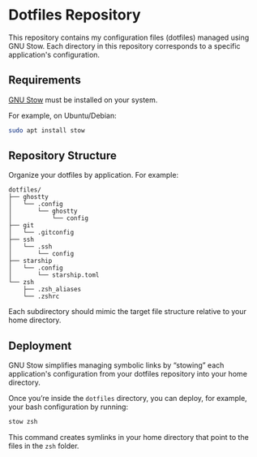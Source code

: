 # Dotfiles Repository

This repository contains my configuration files (dotfiles) managed using GNU Stow.
Each directory in this repository corresponds to a specific application's configuration.

## Requirements

[GNU Stow](https://www.gnu.org/software/stow/) must be installed on your system.

For example, on Ubuntu/Debian:
```bash
sudo apt install stow
```
## Repository Structure

Organize your dotfiles by application. For example:

```
dotfiles/
├── ghostty
│   └── .config
│       └── ghostty
│           └── config
├── git
│   └── .gitconfig
├── ssh
│   └── .ssh
│       └── config
├── starship
│   └── .config
│       └── starship.toml
└── zsh
    ├── .zsh_aliases
    └── .zshrc
```

Each subdirectory should mimic the target file structure relative to your home directory.

## Deployment

GNU Stow simplifies managing symbolic links by “stowing” each application's configuration from your dotfiles repository into your home directory.

Once you’re inside the `dotfiles` directory, you can deploy, for example, your bash configuration by running:

```bash
stow zsh
```

This command creates symlinks in your home directory that point to the files in the `zsh` folder.
